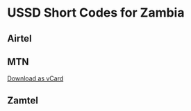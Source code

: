 # USSD Short Codes for Zambia

## Airtel

## MTN

<a href="https://raw.githubusercontent.com/Kwacha-Saver/ussd-zambia/main/MTN.vcf" download>Download as vCard</a>

## Zamtel
